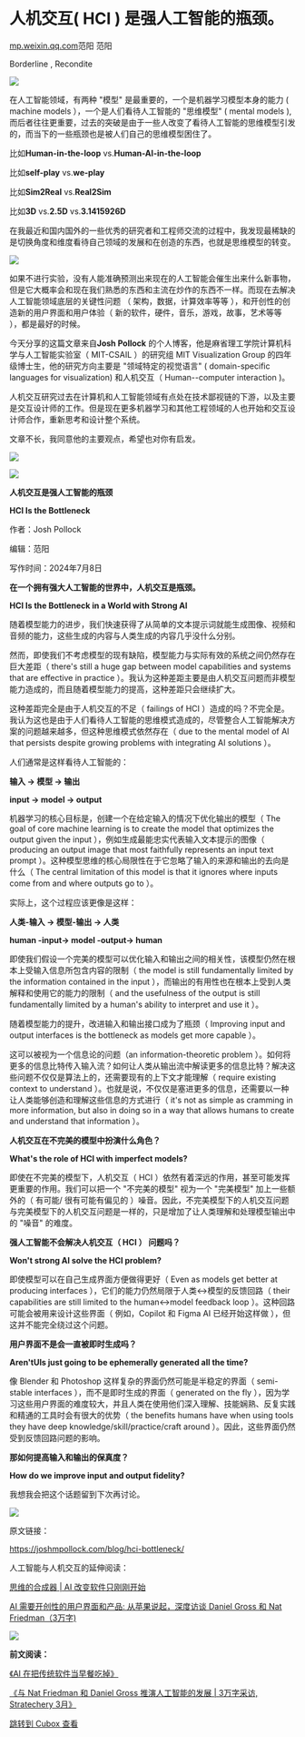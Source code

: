 人机交互( HCI ) 是强人工智能的瓶颈。
======================

[mp.weixin.qq.com](https://mp.weixin.qq.com/s/X0etgDymhjA7pTOOm4yg7g)范阳 范阳


Borderline , Recondite

![](https://cubox.pro/c/filters:no_upscale()?imageUrl=https%3A%2F%2Fmmbiz.qpic.cn%2Fsz_mmbiz_jpg%2FUw5TtAMCDZlFIdJBdUibao88TBbCQfVl7DfsExNicNib0lyTlmsiaHyMu6WCxu1TOgAxpia8g4rHBictZLzoXr9KnRaA%2F640%3Fwx_fmt%3Djpeg%26from%3Dappmsg)

在人工智能领域，有两种 "模型" 是最重要的，一个是机器学习模型本身的能力 ( machine models ），一个是人们看待人工智能的 "思维模型" ( mental models ), 而后者往往更重要，过去的突破是由于一些人改变了看待人工智能的思维模型引发的，而当下的一些瓶颈也是被人们自己的思维模型困住了。

比如**Human-in-the-loop** vs.**Human-AI-in-the-loop**   

比如**self-play** vs.**we-play**

比如**Sim2Real** vs.**Real2Sim**

比如**3D** vs.**2.5D** vs.**3.1415926D**

在我最近和国内国外的一些优秀的研究者和工程师交流的过程中，我发现最稀缺的是切换角度和维度看待自己领域的发展和在创造的东西，也就是思维模型的转变。

![](https://cubox.pro/c/filters:no_upscale()?imageUrl=https%3A%2F%2Fmmbiz.qpic.cn%2Fsz_mmbiz_jpg%2FUw5TtAMCDZlFIdJBdUibao88TBbCQfVl7w2icWg10jXVnt7Pkzv7jzlAofdhhg1GOkJ9GctJr3eVMDxIVlZJ5yYQ%2F640%3Fwx_fmt%3Djpeg%26from%3Dappmsg)

如果不进行实验，没有人能准确预测出来现在的人工智能会催生出来什么新事物，但是它大概率会和现在我们熟悉的东西和主流在炒作的东西不一样。而现在去解决人工智能领域底层的关键性问题 （ 架构，数据，计算效率等等 ），和开创性的创造新的用户界面和用户体验（ 新的软件，硬件，音乐，游戏，故事，艺术等等 ），都是最好的时候。

今天分享的这篇文章来自**Josh Pollock** 的个人博客，他是麻省理工学院计算机科学与人工智能实验室（ MIT-CSAIL ）的研究组 MIT Visualization Group 的四年级博士生，他的研究方向主要是 "领域特定的视觉语言" ( domain-specific languages for visualization) 和人机交互（ Human--computer interaction )。

人机交互研究过去在计算机和人工智能领域有点处在技术鄙视链的下游，以及主要是交互设计师的工作。但是现在更多机器学习和其他工程领域的人也开始和交互设计师合作，重新思考和设计整个系统。  

文章不长，我同意他的主要观点，希望也对你有启发。

![](https://cubox.pro/c/filters:no_upscale()?imageUrl=https%3A%2F%2Fmmbiz.qpic.cn%2Fsz_mmbiz_png%2FUw5TtAMCDZlFIdJBdUibao88TBbCQfVl77e3qDIGDibnJPIib0QKjTUdrlqvfX8rGO349QJTh8Jribq8LjxvMrqw9Q%2F640%3Fwx_fmt%3Dpng%26from%3Dappmsg)

![](https://cubox.pro/c/filters:no_upscale()?imageUrl=https%3A%2F%2Fmmbiz.qpic.cn%2Fmmbiz_png%2FUw5TtAMCDZmHDHwsWqDBdW8Ctic4oUIHDd8BHtNUIdQrl6rWOUVpnWFkCXG8DYquospVlcXOXF1lBaQHicqYt69g%2F640%3Fwx_fmt%3Dother)

**人机交互是强人工智能的瓶颈**

**HCI Is the Bottleneck**

作者：Josh Pollock

编辑：范阳

写作时间：2024年7月8日

**在一个拥有强大人工智能的世界中，人机交互是瓶颈。**

**HCI Is the Bottleneck in a World with Strong AI**

随着模型能力的进步，我们快速获得了从简单的文本提示词就能生成图像、视频和音频的能力，这些生成的内容与人类生成的内容几乎没什么分别。

然而，即使我们不考虑模型的现有缺陷，模型能力与实际有效的系统之间仍然存在巨大差距（ there's still a huge gap between model capabilities and systems that are effective in practice ）。我认为这种差距主要是由人机交互问题而非模型能力造成的，而且随着模型能力的提高，这种差距只会继续扩大。

这种差距完全是由于人机交互的不足（ failings of HCI ）造成的吗？不完全是。我认为这也是由于人们看待人工智能的思维模式造成的，尽管整合人工智能解决方案的问题越来越多，但这种思维模式依然存在（ due to the mental model of AI that persists despite growing problems with integrating AI solutions ）。

人们通常是这样看待人工智能的：

**输入 -\> 模型 -\> 输出**

**input -\> model -\> output**

机器学习的核心目标是，创建一个在给定输入的情况下优化输出的模型（ The goal of core machine learning is to create the model that optimizes the output given the input ），例如生成最能忠实代表输入文本提示的图像（ producing an output image that most faithfully represents an input text prompt ）。这种模型思维的核心局限性在于它忽略了输入的来源和输出的去向是什么（ The central limitation of this model is that it ignores where inputs come from and where outputs go to ）。

实际上，这个过程应该更像是这样：

**人类-输入 -\> 模型-输出 -\> 人类**

**human -input-\> model -output-\> human**

即使我们假设一个完美的模型可以优化输入和输出之间的相关性，该模型仍然在根本上受输入信息所包含内容的限制（ the model is still fundamentally limited by the information contained in the input ），而输出的有用性也在根本上受到人类解释和使用它的能力的限制（ and the usefulness of the output is still fundamentally limited by a human's ability to interpret and use it ）。

随着模型能力的提升，改进输入和输出接口成为了瓶颈（ Improving input and output interfaces is the bottleneck as models get more capable ）。

这可以被视为一个信息论的问题（an information-theoretic problem ）。如何将更多的信息比特传入输入流？如何让人类从输出流中解读更多的信息比特？解决这些问题不仅仅是算法上的，还需要现有的上下文才能理解（ require existing context to understand ）。也就是说，不仅仅是塞进更多的信息，还需要以一种让人类能够创造和理解这些信息的方式进行（ it's not as simple as cramming in more information, but also in doing so in a way that allows humans to create and understand that information ）。

**人机交互在不完美的模型中扮演什么角色？**

**What's the role of HCI with imperfect models?**

即使在不完美的模型下，人机交互（ HCI ）依然有着深远的作用，甚至可能发挥更重要的作用。我们可以把一个 "不完美的模型" 视为一个 "完美模型" 加上一些额外的（ 有可能/ 很有可能有偏见的 ）噪音。因此，不完美模型下的人机交互问题与完美模型下的人机交互问题是一样的，只是增加了让人类理解和处理模型输出中的 "噪音" 的难度。

**强人工智能不会解决人机交互（ HCI ） 问题吗？**

**Won't strong AI solve the HCI problem?**

即使模型可以在自己生成界面方便做得更好（ Even as models get better at producing interfaces ），它们的能力仍然局限于人类\<-\>模型的反馈回路（ their capabilities are still limited to the human\<-\>model feedback loop ）。这种回路可能会被用来设计这些界面（ 例如，Copilot 和 Figma AI 已经开始这样做 ），但这并不能完全绕过这个问题。

**用户界面不是会一直被即时生成吗？**

**Aren'tUIs just going to be ephemerally generated all the time?**

像 Blender 和 Photoshop 这样复杂的界面仍然可能是半稳定的界面（ semi-stable interfaces ），而不是即时生成的界面（ generated on the fly ），因为学习这些用户界面的难度较大，并且人类在使用他们深入理解、技能娴熟、反复实践和精通的工具时会有很大的优势（ the benefits humans have when using tools they have deep knowledge/skill/practice/craft around ）。因此，这些界面仍然受到反馈回路问题的影响。

**那如何提高输入和输出的保真度？**

**How do we improve input and output fidelity?**

我想我会把这个话题留到下次再讨论。

![](https://cubox.pro/c/filters:no_upscale()?imageUrl=https%3A%2F%2Fmmbiz.qpic.cn%2Fsz_mmbiz_jpg%2FUw5TtAMCDZlFIdJBdUibao88TBbCQfVl7g9LVf0pYgoX6RdplTWD5U3BOMkVe5kzXg6ic4dkGNQLF6urOvMqHakQ%2F640%3Fwx_fmt%3Djpeg%26from%3Dappmsg)

原文链接：

https://joshmpollock.com/blog/hci-bottleneck/

人工智能与人机交互的延伸阅读：  

[思维的合成器 \| AI 改变软件只刚刚开始](http://mp.weixin.qq.com/s?__biz=MzU4MzY1MDg5NQ==&mid=2247487484&idx=1&sn=57f9d4cea31fe2076908ce7e0798bb2a&chksm=fda494dccad31dcad57ede3d87c3e30f1cebf2e7535164dcf2a55128d93e0c698b84329c2461&scene=21#wechat_redirect)  

[AI 需要开创性的用户界面和产品: 从苹果说起，深度访谈 Daniel Gross 和 Nat Friedman（3万字)](http://mp.weixin.qq.com/s?__biz=MzU4MzY1MDg5NQ==&mid=2247487364&idx=1&sn=b2d922dbb96e775b7f2e433e076c60c5&chksm=fda494a4cad31db2ed92be23b8dfedc83042534c5e69ac96601eeefb0f1a391ba5a9b6fe88b8&scene=21#wechat_redirect)  

![](https://cubox.pro/c/filters:no_upscale()?imageUrl=https%3A%2F%2Fmmbiz.qpic.cn%2Fmmbiz_png%2FUw5TtAMCDZmHDHwsWqDBdW8Ctic4oUIHDd8BHtNUIdQrl6rWOUVpnWFkCXG8DYquospVlcXOXF1lBaQHicqYt69g%2F640%3Fwx_fmt%3Dother%26tp%3Dwebp%26wxfrom%3D5%26wx_lazy%3D1%26wx_co%3D1)

****前文阅读：****

[《AI 在把传统软件当早餐吃掉》](http://mp.weixin.qq.com/s?__biz=MzU4MzY1MDg5NQ==&mid=2247487272&idx=1&sn=a165897d2346804a9a3b7d31ca7fbd0e&chksm=fda49408cad31d1eb947a2adde95a342dc9b48e39de0ac7942be7f3e2e4cbb1c4739348a9d9e&scene=21#wechat_redirect)

[《与 Nat Friedman 和 Daniel Gross 推演人工智能的发展 \| 3万字采访, Stratechery 3月》](http://mp.weixin.qq.com/s?__biz=MzU4MzY1MDg5NQ==&mid=2247487082&idx=1&sn=5903e8c6d149fb45df8a35c25432f11b&chksm=fda4954acad31c5ca20dfd8e2694e41a65c738984315fdeb6f576527363075088d5f45f2ecae&scene=21#wechat_redirect)

[跳转到 Cubox 查看](https://cubox.pro/my/card?id=7210902756029107962)
